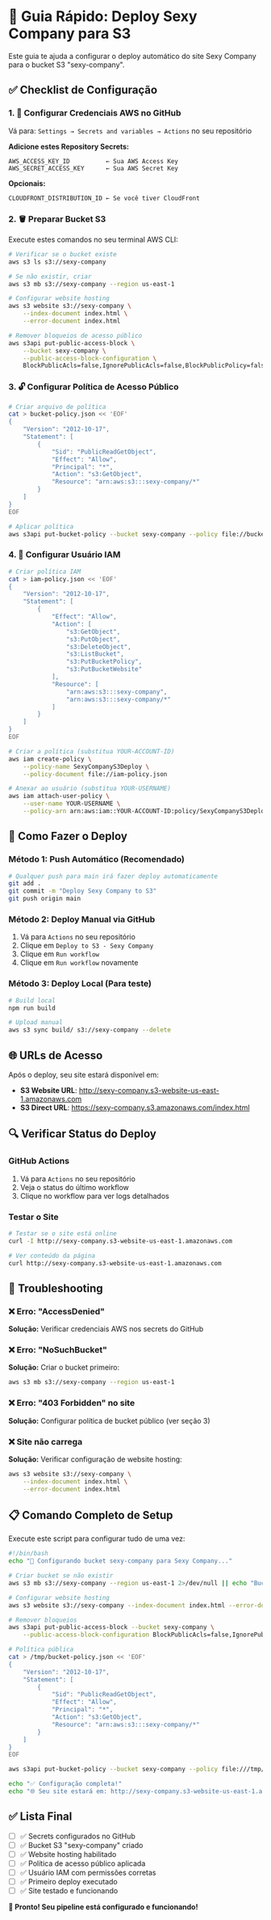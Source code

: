 # 🚀 Guia Rápido: Deploy Sexy Company para S3

Este guia te ajuda a configurar o deploy automático do site Sexy Company para o bucket S3 "sexy-company".

## ✅ Checklist de Configuração

### 1. 🔑 Configurar Credenciais AWS no GitHub

Vá para: `Settings → Secrets and variables → Actions` no seu repositório

**Adicione estes Repository Secrets:**
```
AWS_ACCESS_KEY_ID          ← Sua AWS Access Key
AWS_SECRET_ACCESS_KEY      ← Sua AWS Secret Key
```

**Opcionais:**
```
CLOUDFRONT_DISTRIBUTION_ID ← Se você tiver CloudFront
```

### 2. 🪣 Preparar Bucket S3

Execute estes comandos no seu terminal AWS CLI:

```bash
# Verificar se o bucket existe
aws s3 ls s3://sexy-company

# Se não existir, criar
aws s3 mb s3://sexy-company --region us-east-1

# Configurar website hosting
aws s3 website s3://sexy-company \
    --index-document index.html \
    --error-document index.html

# Remover bloqueios de acesso público
aws s3api put-public-access-block \
    --bucket sexy-company \
    --public-access-block-configuration \
    BlockPublicAcls=false,IgnorePublicAcls=false,BlockPublicPolicy=false,RestrictPublicBuckets=false
```

### 3. 🔓 Configurar Política de Acesso Público

```bash
# Criar arquivo de política
cat > bucket-policy.json << 'EOF'
{
    "Version": "2012-10-17",
    "Statement": [
        {
            "Sid": "PublicReadGetObject",
            "Effect": "Allow",
            "Principal": "*",
            "Action": "s3:GetObject",
            "Resource": "arn:aws:s3:::sexy-company/*"
        }
    ]
}
EOF

# Aplicar política
aws s3api put-bucket-policy --bucket sexy-company --policy file://bucket-policy.json
```

### 4. 👤 Configurar Usuário IAM

```bash
# Criar política IAM
cat > iam-policy.json << 'EOF'
{
    "Version": "2012-10-17",
    "Statement": [
        {
            "Effect": "Allow",
            "Action": [
                "s3:GetObject",
                "s3:PutObject",
                "s3:DeleteObject", 
                "s3:ListBucket",
                "s3:PutBucketPolicy",
                "s3:PutBucketWebsite"
            ],
            "Resource": [
                "arn:aws:s3:::sexy-company",
                "arn:aws:s3:::sexy-company/*"
            ]
        }
    ]
}
EOF

# Criar a política (substitua YOUR-ACCOUNT-ID)
aws iam create-policy \
    --policy-name SexyCompanyS3Deploy \
    --policy-document file://iam-policy.json

# Anexar ao usuário (substitua YOUR-USERNAME)
aws iam attach-user-policy \
    --user-name YOUR-USERNAME \
    --policy-arn arn:aws:iam::YOUR-ACCOUNT-ID:policy/SexyCompanyS3Deploy
```

## 🚀 Como Fazer o Deploy

### Método 1: Push Automático (Recomendado)
```bash
# Qualquer push para main irá fazer deploy automaticamente
git add .
git commit -m "Deploy Sexy Company to S3"
git push origin main
```

### Método 2: Deploy Manual via GitHub
1. Vá para `Actions` no seu repositório
2. Clique em `Deploy to S3 - Sexy Company`
3. Clique em `Run workflow`
4. Clique em `Run workflow` novamente

### Método 3: Deploy Local (Para teste)
```bash
# Build local
npm run build

# Upload manual
aws s3 sync build/ s3://sexy-company --delete
```

## 🌐 URLs de Acesso

Após o deploy, seu site estará disponível em:

- **S3 Website URL**: http://sexy-company.s3-website-us-east-1.amazonaws.com
- **S3 Direct URL**: https://sexy-company.s3.amazonaws.com/index.html

## 🔍 Verificar Status do Deploy

### GitHub Actions
1. Vá para `Actions` no seu repositório
2. Veja o status do último workflow
3. Clique no workflow para ver logs detalhados

### Testar o Site
```bash
# Testar se o site está online
curl -I http://sexy-company.s3-website-us-east-1.amazonaws.com

# Ver conteúdo da página
curl http://sexy-company.s3-website-us-east-1.amazonaws.com
```

## 🐛 Troubleshooting

### ❌ Erro: "AccessDenied" 
**Solução:** Verificar credenciais AWS nos secrets do GitHub

### ❌ Erro: "NoSuchBucket"
**Solução:** Criar o bucket primeiro:
```bash
aws s3 mb s3://sexy-company --region us-east-1
```

### ❌ Erro: "403 Forbidden" no site
**Solução:** Configurar política de bucket público (ver seção 3)

### ❌ Site não carrega
**Solução:** Verificar configuração de website hosting:
```bash
aws s3 website s3://sexy-company \
    --index-document index.html \
    --error-document index.html
```

## 📋 Comando Completo de Setup

Execute este script para configurar tudo de uma vez:

```bash
#!/bin/bash
echo "🚀 Configurando bucket sexy-company para Sexy Company..."

# Criar bucket se não existir
aws s3 mb s3://sexy-company --region us-east-1 2>/dev/null || echo "Bucket já existe"

# Configurar website hosting
aws s3 website s3://sexy-company --index-document index.html --error-document index.html

# Remover bloqueios
aws s3api put-public-access-block --bucket sexy-company \
    --public-access-block-configuration BlockPublicAcls=false,IgnorePublicAcls=false,BlockPublicPolicy=false,RestrictPublicBuckets=false

# Política pública
cat > /tmp/bucket-policy.json << 'EOF'
{
    "Version": "2012-10-17",
    "Statement": [
        {
            "Sid": "PublicReadGetObject",
            "Effect": "Allow", 
            "Principal": "*",
            "Action": "s3:GetObject",
            "Resource": "arn:aws:s3:::sexy-company/*"
        }
    ]
}
EOF

aws s3api put-bucket-policy --bucket sexy-company --policy file:///tmp/bucket-policy.json

echo "✅ Configuração completa!"
echo "🌐 Seu site estará em: http://sexy-company.s3-website-us-east-1.amazonaws.com"
```

## ✅ Lista Final

- [ ] ✅ Secrets configurados no GitHub
- [ ] ✅ Bucket S3 "sexy-company" criado
- [ ] ✅ Website hosting habilitado
- [ ] ✅ Política de acesso público aplicada
- [ ] ✅ Usuário IAM com permissões corretas
- [ ] ✅ Primeiro deploy executado
- [ ] ✅ Site testado e funcionando

**🎉 Pronto! Seu pipeline está configurado e funcionando!**